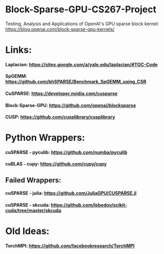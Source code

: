# Block-Sparse-GPU-CS267-Project
Testing, Analysis and Applications of OpenAI's GPU sparse block kernel: https://blog.openai.com/block-sparse-gpu-kernels/


# Links:

#### Laplacian: https://sites.google.com/a/yale.edu/laplacian/#TOC-Code
#### SpGEMM: https://github.com/bhSPARSE/Benchmark_SpGEMM_using_CSR
#### CuSPARSE: https://developer.nvidia.com/cusparse
#### Block-Sparse-GPU: https://github.com/openai/blocksparse
#### CUSP: https://github.com/cusplibrary/cusplibrary

# Python Wrappers:

#### cuSPARSE - pyculib: https://github.com/numba/pyculib
#### cuBLAS - cupy: https://github.com/cupy/cupy

## Failed Wrappers:
#### cuSPARSE - julia: https://github.com/JuliaGPU/CUSPARSE.jl
#### cuSPARSE - skcuda: https://github.com/lebedov/scikit-cuda/tree/master/skcuda



# Old Ideas:

#### TorchMPI: https://github.com/facebookresearch/TorchMPI
